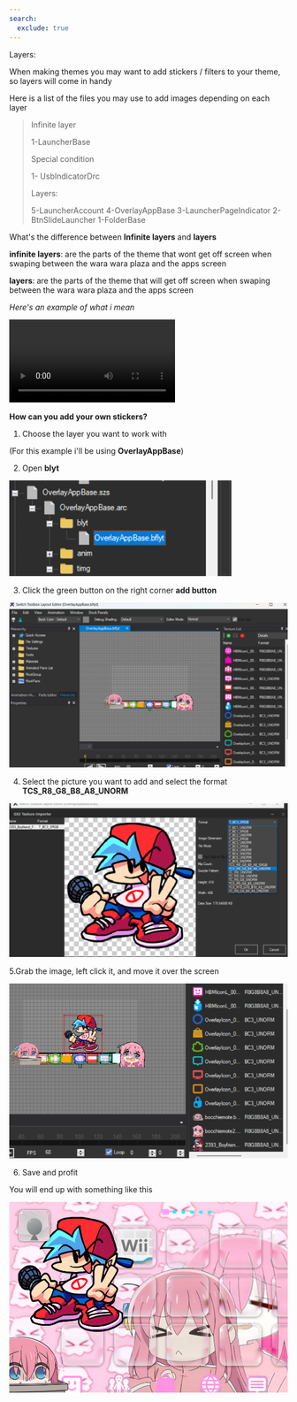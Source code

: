```yaml
---
search:
  exclude: true
---
```


Layers:

When making themes you may want to add stickers / filters to your theme, so layers will come in handy

Here is a list of the files you may use to add images depending on each layer

> Infinite layer
> 
> 1-LauncherBase 
> 
> Special condition
> 
> 1- UsbIndicatorDrc
> 
> Layers:
> 
> 5-LauncherAccount
> 4-OverlayAppBase
> 3-LauncherPageIndicator
> 2-BtnSlideLauncher
> 1-FolderBase

What's the difference between **Infinite layers** and **layers**

**infinite layers**: are the parts of the theme that wont get off screen when swaping between the wara wara plaza and the apps screen

**layers**: are the parts of the theme that will get off screen when swaping between the wara wara plaza and the apps screen

*Here's an example of what i mean*

<video controls>
<source src="../imgs/layers/vl.mp4" type="video/mp4">
</video>

**How can you add your own stickers?**

1. Choose the layer you want to work with

(For this example i'll be using **OverlayAppBase**)

2. Open **blyt**

![Image title](imgs/layers/l1.png)

3. Click the green button on the right corner **add button**

![Image title](imgs/layers/l2.png)

4. Select the picture you want to add and select the format **TCS_R8_G8_B8_A8_UNORM**

![Image title](imgs/layers/l3.png)

5.Grab the image, left click it, and move it over the screen

![Image title](imgs/layers/l4.png)

6. Save and profit

You will end up with something like this

![Image title](imgs/layers/l5.png)